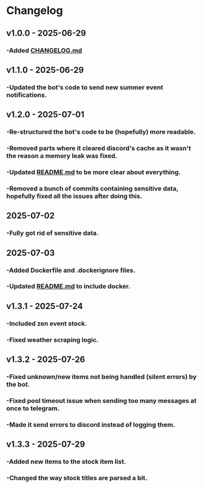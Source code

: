 # Changelog

## v1.0.0 - 2025-06-29
### -Added [CHANGELOG.md](CHANGELOG.md)

## v1.1.0 - 2025-06-29
### -Updated the bot's code to send new summer event notifications.

## v1.2.0 - 2025-07-01
### -Re-structured the bot's code to be (hopefully) more readable.
### -Removed parts where it cleared discord's cache as it wasn't the reason a memory leak was fixed.
### -Updated [README.md](README.md) to be more clear about everything.
### -Removed a bunch of commits containing sensitive data, hopefully fixed all the issues after doing this.

## 2025-07-02
### -Fully got rid of sensitive data.

## 2025-07-03
### -Added Dockerfile and .dockerignore files.
### -Updated [README.md](README.md) to include docker.

## v1.3.1 - 2025-07-24
### -Included zen event stock.
### -Fixed weather scraping logic.

## v1.3.2 - 2025-07-26
### -Fixed unknown/new items not being handled (silent errors) by the bot.
### -Fixed pool timeout issue when sending too many messages at once to telegram.
### -Made it send errors to discord instead of logging them.

## v1.3.3 - 2025-07-29
### -Added new items to the stock item list.
### -Changed the way stock titles are parsed a bit.
